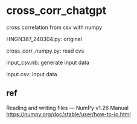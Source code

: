 # cross_corr_chatgpt
cross correlation from csv with numpy

HNGN387_240304.py: original

cross_corr_numpy.py: read cvs

input_csv.nb: generate input data

input.csv: input data

## ref

Reading and writing files — NumPy v1.26 Manual https://numpy.org/doc/stable/user/how-to-io.html
